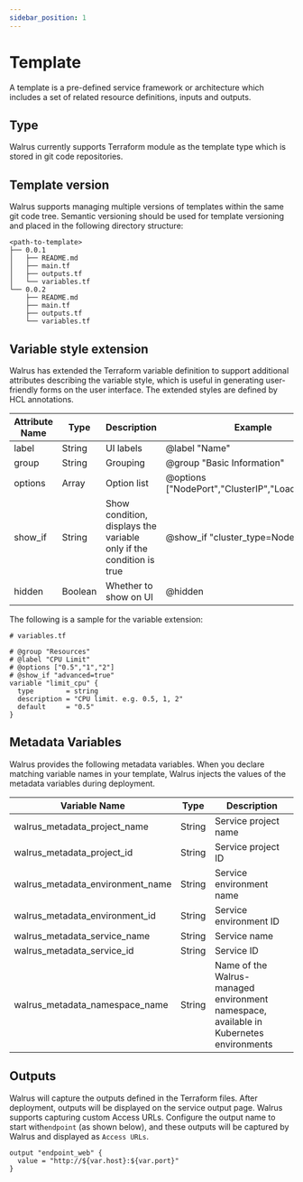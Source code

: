 ```yaml
---
sidebar_position: 1
---
```


# Template

A template is a pre-defined service framework or architecture which includes a set of related resource definitions, inputs and outputs.

## Type

Walrus currently supports Terraform module as the template type which is stored in git code repositories.

## Template version

Walrus supports managing multiple versions of templates within the same git code tree. Semantic versioning should be used for template versioning and placed in the following directory structure:
```shell
<path-to-template>
├── 0.0.1
│   ├── README.md
│   ├── main.tf
│   ├── outputs.tf
│   └── variables.tf
└── 0.0.2
    ├── README.md
    ├── main.tf
    ├── outputs.tf
    └── variables.tf
```

## Variable style extension

Walrus has extended the Terraform variable definition to support additional attributes describing the variable style, which is useful in generating user-friendly forms on the user interface. The extended styles are defined by HCL annotations.

| Attribute Name | Type | Description | Example |
|----------------|------|-------------|---------|
| label | String | UI labels | @label "Name" |
| group | String | Grouping | @group "Basic Information" |
| options | Array | Option list| @options ["NodePort","ClusterIP","LoadBalancer"] |
| show_if | String | Show condition, displays the variable only if the condition is true | @show_if "cluster_type=NodePort" |
| hidden | Boolean | Whether to show on UI | @hidden |

The following is a sample for the variable extension:
```hcl
# variables.tf

# @group "Resources"
# @label "CPU Limit"
# @options ["0.5","1","2"]
# @show_if "advanced=true"
variable "limit_cpu" {
  type        = string
  description = "CPU limit. e.g. 0.5, 1, 2"
  default     = "0.5"
}
```

## Metadata Variables

Walrus provides the following metadata variables. When you declare matching variable names in your template, Walrus injects the values of the metadata variables during deployment.

| Variable Name                  | Type | Description                                                                            |
|--------------------------------|-----|----------------------------------------------------------------------------------------|
| walrus_metadata_project_name   | String | Service project name                                                                   |
| walrus_metadata_project_id       | String | Service project ID                                                                     |
| walrus_metadata_environment_name | String | Service environment name                                                               |
| walrus_metadata_environment_id   | String | Service environment ID                                                                 |
| walrus_metadata_service_name     | String | Service name                                                                           |
| walrus_metadata_service_id       | String | Service ID                                                                             |
| walrus_metadata_namespace_name   | String | Name of the Walrus-managed environment namespace, available in Kubernetes environments |

## Outputs

Walrus will capture the outputs defined in the Terraform files. After deployment, outputs will be displayed on the service output page. Walrus supports capturing custom Access URLs. Configure the output name to start with`endpoint` (as shown below), and these outputs will be captured by Walrus and displayed as `Access URLs`.

```hcl
output "endpoint_web" {
  value = "http://${var.host}:${var.port}"
}
```